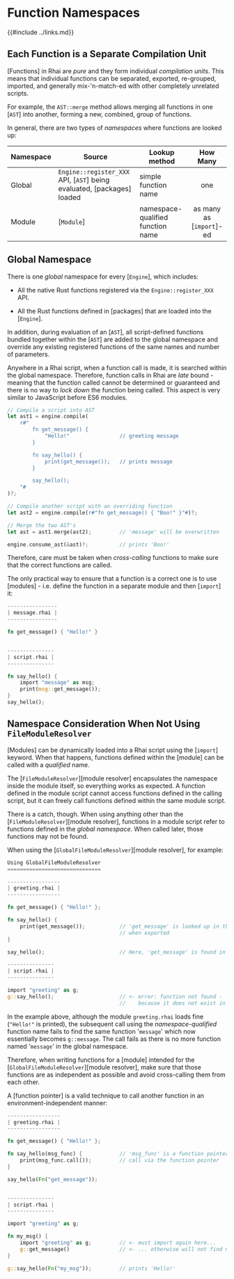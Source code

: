 Function Namespaces
==================

{{#include ../links.md}}

Each Function is a Separate Compilation Unit
-------------------------------------------

[Functions] in Rhai are _pure_ and they form individual _compilation units_.
This means that individual functions can be separated, exported, re-grouped, imported,
and generally mix-'n-match-ed with other completely unrelated scripts.

For example, the `AST::merge` method allows merging all functions in one [`AST`] into another,
forming a new, combined, group of functions.

In general, there are two types of _namespaces_ where functions are looked up:

| Namespace | Source                                                                 | Lookup method                     |         How Many         |
| --------- | ---------------------------------------------------------------------- | --------------------------------- | :----------------------: |
| Global    | `Engine::register_XXX` API, [`AST`] being evaluated, [packages] loaded | simple function name              |           one            |
| Module    | [`Module`]                                                             | namespace-qualified function name | as many as [`import`]-ed |


Global Namespace
----------------

There is one _global_ namespace for every [`Engine`], which includes:

* All the native Rust functions registered via the `Engine::register_XXX` API.

* All the Rust functions defined in [packages] that are loaded into the [`Engine`].

In addition, during evaluation of an [`AST`], all script-defined functions bundled together within
the [`AST`] are added to the global namespace and override any existing registered functions of
the same names and number of parameters.

Anywhere in a Rhai script, when a function call is made, it is searched within the global namespace.
Therefore, function calls in Rhai are _late_ bound - meaning that the function called cannot be
determined or guaranteed and there is no way to _lock down_ the function being called.
This aspect is very similar to JavaScript before ES6 modules.

```rust
// Compile a script into AST
let ast1 = engine.compile(
    r#"
        fn get_message() {
            "Hello!"                // greeting message
        }

        fn say_hello() {
            print(get_message());   // prints message
        }

        say_hello();
    "#
)?;

// Compile another script with an overriding function
let ast2 = engine.compile(r#"fn get_message() { "Boo!" }"#)?;

// Merge the two AST's
let ast = ast1.merge(ast2);         // 'message' will be overwritten

engine.consume_ast(&ast)?;          // prints 'Boo!'
```

Therefore, care must be taken when _cross-calling_ functions to make sure that the correct
functions are called.

The only practical way to ensure that a function is a correct one is to use [modules] -
i.e. define the function in a separate module and then [`import`] it:

```rust
----------------
| message.rhai |
----------------

fn get_message() { "Hello!" }


---------------
| script.rhai |
---------------

fn say_hello() {
    import "message" as msg;
    print(msg::get_message());
}
say_hello();
```


Namespace Consideration When Not Using `FileModuleResolver`
---------------------------------------------------------

[Modules] can be dynamically loaded into a Rhai script using the [`import`] keyword.
When that happens, functions defined within the [module] can be called with a _qualified_ name.

The [`FileModuleResolver`][module resolver] encapsulates the namespace inside the module itself,
so everything works as expected.  A function defined in the module script cannot access functions
defined in the calling script, but it can freely call functions defined within the same module script.

There is a catch, though.  When using anything other than the [`FileModuleResolver`][module resolver],
functions in a module script refer to functions defined in the _global namespace_.
When called later, those functions may not be found.

When using the [`GlobalFileModuleResolver`][module resolver], for example:

```rust
Using GlobalFileModuleResolver
==============================

-----------------
| greeting.rhai |
-----------------

fn get_message() { "Hello!" };

fn say_hello() {
    print(get_message());           // 'get_message' is looked up in the global namespace
                                    // when exported
}

say_hello();                        // Here, 'get_message' is found in the module namespace

---------------
| script.rhai |
---------------

import "greeting" as g;
g::say_hello();                     // <- error: function not found - 'get_message'
                                    //    because it does not exist in the global namespace
```

In the example above, although the module `greeting.rhai` loads fine (`"Hello!"` is printed),
the subsequent call using the _namespace-qualified_ function name fails to find the same function
'`message`' which now essentially becomes `g::message`.  The call fails as there is no more
function named '`message`' in the global namespace.

Therefore, when writing functions for a [module] intended for the [`GlobalFileModuleResolver`][module resolver],
make sure that those functions are as independent as possible and avoid cross-calling them from each other.

A [function pointer] is a valid technique to call another function in an environment-independent manner:

```rust
-----------------
| greeting.rhai |
-----------------

fn get_message() { "Hello!" };

fn say_hello(msg_func) {            // 'msg_func' is a function pointer
    print(msg_func.call());         // call via the function pointer
}

say_hello(Fn("get_message"));


---------------
| script.rhai |
---------------

import "greeting" as g;

fn my_msg() {
    import "greeting" as g;         // <- must import again here...
    g::get_message()                // <- ... otherwise will not find module 'g'
}

g::say_hello(Fn("my_msg"));         // prints 'Hello!'
```
